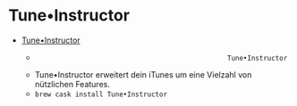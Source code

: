 # Tune•Instructor
- [Tune•Instructor](https://www.tune-instructor.de/com/start.html)
  -  													Tune•Instructor													
  - Tune•Instructor erweitert dein iTunes um eine Vielzahl von nützlichen Features.
  - `brew cask install Tune•Instructor`
